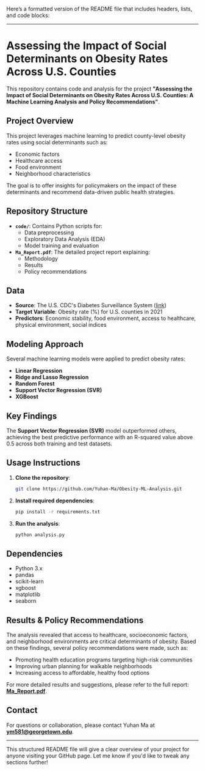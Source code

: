 Here’s a formatted version of the README file that includes headers, lists, and code blocks:

---

# **Assessing the Impact of Social Determinants on Obesity Rates Across U.S. Counties**

This repository contains code and analysis for the project **"Assessing the Impact of Social Determinants on Obesity Rates Across U.S. Counties: A Machine Learning Analysis and Policy Recommendations"**.

## **Project Overview**
This project leverages machine learning to predict county-level obesity rates using social determinants such as:
- Economic factors
- Healthcare access
- Food environment
- Neighborhood characteristics

The goal is to offer insights for policymakers on the impact of these determinants and recommend data-driven public health strategies.

## **Repository Structure**
- **`code/`**: Contains Python scripts for:
  - Data preprocessing
  - Exploratory Data Analysis (EDA)
  - Model training and evaluation
- **`Ma_Report.pdf`**: The detailed project report explaining:
  - Methodology
  - Results
  - Policy recommendations

## **Data**
- **Source**: The U.S. CDC's Diabetes Surveillance System ([link](https://gis.cdc.gov/grasp/diabetes/DiabetesAtlas.html))
- **Target Variable**: Obesity rate (%) for U.S. counties in 2021
- **Predictors**: Economic stability, food environment, access to healthcare, physical environment, social indices

## **Modeling Approach**
Several machine learning models were applied to predict obesity rates:
- **Linear Regression**
- **Ridge and Lasso Regression**
- **Random Forest**
- **Support Vector Regression (SVR)**
- **XGBoost**

## **Key Findings**
The **Support Vector Regression (SVR)** model outperformed others, achieving the best predictive performance with an R-squared value above 0.5 across both training and test datasets.

## **Usage Instructions**
1. **Clone the repository**:
   ```bash
   git clone https://github.com/Yuhan-Ma/Obesity-ML-Analysis.git
   ```
2. **Install required dependencies**:
   ```bash
   pip install -r requirements.txt
   ```
3. **Run the analysis**:
   ```bash
   python analysis.py
   ```

## **Dependencies**
- Python 3.x
- pandas
- scikit-learn
- xgboost
- matplotlib
- seaborn

## **Results & Policy Recommendations**
The analysis revealed that access to healthcare, socioeconomic factors, and neighborhood environments are critical determinants of obesity. Based on these findings, several policy recommendations were made, such as:
- Promoting health education programs targeting high-risk communities
- Improving urban planning for walkable neighborhoods
- Increasing access to affordable, healthy food options

For more detailed results and suggestions, please refer to the full report: **[Ma_Report.pdf](./Ma_Report.pdf)**.

## **Contact**
For questions or collaboration, please contact Yuhan Ma at **ym581@georgetown.edu**.

---

This structured README file will give a clear overview of your project for anyone visiting your GitHub page. Let me know if you'd like to tweak any sections further!
